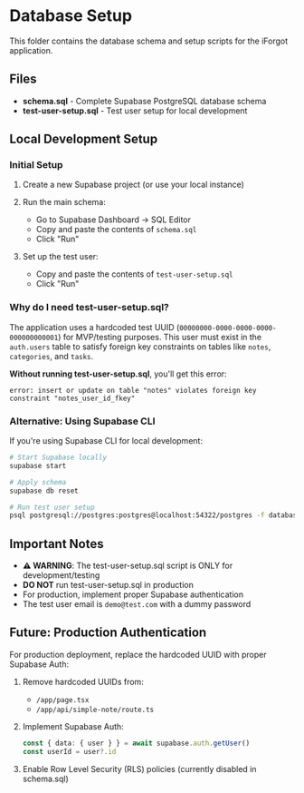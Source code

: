 # Database Setup

This folder contains the database schema and setup scripts for the iForgot application.

## Files

- **schema.sql** - Complete Supabase PostgreSQL database schema
- **test-user-setup.sql** - Test user setup for local development

## Local Development Setup

### Initial Setup

1. Create a new Supabase project (or use your local instance)
2. Run the main schema:
   - Go to Supabase Dashboard → SQL Editor
   - Copy and paste the contents of `schema.sql`
   - Click "Run"

3. Set up the test user:
   - Copy and paste the contents of `test-user-setup.sql`
   - Click "Run"

### Why do I need test-user-setup.sql?

The application uses a hardcoded test UUID (`00000000-0000-0000-0000-000000000001`) for MVP/testing purposes. This user must exist in the `auth.users` table to satisfy foreign key constraints on tables like `notes`, `categories`, and `tasks`.

**Without running test-user-setup.sql**, you'll get this error:
```
error: insert or update on table "notes" violates foreign key constraint "notes_user_id_fkey"
```

### Alternative: Using Supabase CLI

If you're using Supabase CLI for local development:

```bash
# Start Supabase locally
supabase start

# Apply schema
supabase db reset

# Run test user setup
psql postgresql://postgres:postgres@localhost:54322/postgres -f database/test-user-setup.sql
```

## Important Notes

- **⚠️ WARNING**: The test-user-setup.sql script is ONLY for development/testing
- **DO NOT** run test-user-setup.sql in production
- For production, implement proper Supabase authentication
- The test user email is `demo@test.com` with a dummy password

## Future: Production Authentication

For production deployment, replace the hardcoded UUID with proper Supabase Auth:

1. Remove hardcoded UUIDs from:
   - `/app/page.tsx`
   - `/app/api/simple-note/route.ts`

2. Implement Supabase Auth:
   ```typescript
   const { data: { user } } = await supabase.auth.getUser()
   const userId = user?.id
   ```

3. Enable Row Level Security (RLS) policies (currently disabled in schema.sql)
